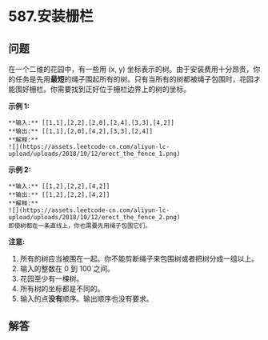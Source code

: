 # 587.安装栅栏

## 问题

在一个二维的花园中，有一些用 (x, y) 坐标表示的树。由于安装费用十分昂贵，你的任务是先用**最短**的绳子围起所有的树。只有当所有的树都被绳子包围时，花园才能围好栅栏。你需要找到正好位于栅栏边界上的树的坐标。

**示例 1:**

```
**输入:** [[1,1],[2,2],[2,0],[2,4],[3,3],[4,2]]
**输出:** [[1,1],[2,0],[4,2],[3,3],[2,4]]
**解释:**
![](https://assets.leetcode-cn.com/aliyun-lc-upload/uploads/2018/10/12/erect_the_fence_1.png)

```

**示例 2:**

```
**输入:** [[1,2],[2,2],[4,2]]
**输出:** [[1,2],[2,2],[4,2]]
**解释:**
![](https://assets.leetcode-cn.com/aliyun-lc-upload/uploads/2018/10/12/erect_the_fence_2.png)
即使树都在一条直线上，你也需要先用绳子包围它们。

```

**注意:**

1. 所有的树应当被围在一起。你不能剪断绳子来包围树或者把树分成一组以上。
2. 输入的整数在 0 到 100 之间。
3. 花园至少有一棵树。
4. 所有树的坐标都是不同的。
5. 输入的点**没有**顺序。输出顺序也没有要求。



## 解答

